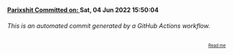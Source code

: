 **[Parixshit Committed on: ](https://github.com/Parixshit/AutoCommit/commit/02e082aa3a66b250cbebadacf17efa3e2ba191a7) Sat, 04 Jun 2022 15:50:04** <!-- aefbbe2d94cd6f04c3cc6297d897ccabb0a9751d -->

###### This is an automated commit generated by a GitHub Actions workflow.

<div align="right"><sub><sup><a href="https://github.com/Parixshit/AutoCommit.git">Read me</a></sup></sub></div>
